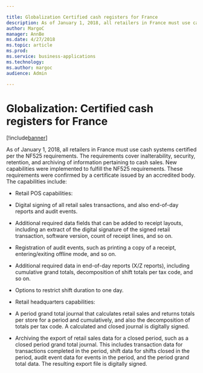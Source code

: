 ```yaml
---

title: Globalization Certified cash registers for France
description: As of January 1, 2018, all retailers in France must use cash systems certified per the NF525 requirements.
author: MargoC
manager: AnnBe
ms.date: 4/27/2018
ms.topic: article
ms.prod: 
ms.service: business-applications
ms.technology: 
ms.author: margoc
audience: Admin

---
```

#  Globalization: Certified cash registers for France




[!include[banner](../../../includes/banner.md)]

As of January 1, 2018, all retailers in France must use cash systems certified
per the NF525 requirements. The requirements cover inalterability, security,
retention, and archiving of information pertaining to cash sales. New
capabilities were implemented to fulfill the NF525 requirements. These
requirements were confirmed by a certificate issued by an accredited body. The
capabilities include:

-   Retail POS capabilities:

-   Digital signing of all retail sales transactions, and also end-of-day
    reports and audit events.

-   Additional required data fields that can be added to receipt layouts,
    including an extract of the digital signature of the signed retail
    transaction, software version, count of receipt lines, and so on.

-   Registration of audit events, such as printing a copy of a receipt,
    entering/exiting offline mode, and so on.

-   Additional required data in end-of-day reports (X/Z reports), including
    cumulative grand totals, decomposition of shift totals per tax code, and so
    on.

-   Options to restrict shift duration to one day.

-   Retail headquarters capabilities:

-   A period grand total journal that calculates retail sales and returns totals
    per store for a period and cumulatively, and also the decomposition of
    totals per tax code. A calculated and closed journal is digitally signed.

-   Archiving the export of retail sales data for a closed period, such as a
    closed period grand total journal. This includes transaction data for
    transactions completed in the period, shift data for shifts closed in the
    period, audit event data for events in the period, and the period grand
    total data. The resulting export file is digitally signed.
